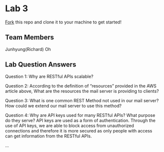 # Lab 3
[Fork](https://docs.github.com/en/get-started/quickstart/fork-a-repo) this repo and clone it to your machine to get started!

## Team Members
Junhyung(Richard) Oh

## Lab Question Answers
Question 1: Why are RESTful APIs scalable?

Question 2: According to the definition of “resources” provided in the AWS article above, What are the resources the mail server is providing to clients?

Question 3: What is one common REST Method not used in our mail server? How could we extend our mail server to use this method?

Question 4: Why are API keys used for many RESTful APIs? What purpose do they serve?
API keys are used as a form of authentication. 
Through the use of API keys, we are able to block access from unauthorized connections and therefore it is more secured as only people with access can get information
from the RESTful APIs.

...
